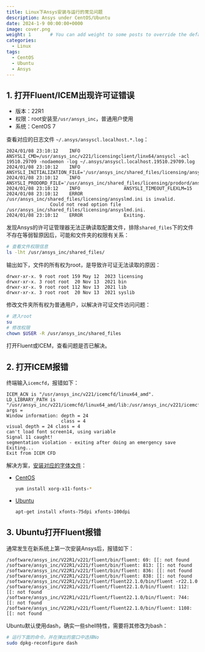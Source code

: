 ```yaml
---
title: Linux下Ansys安装与运行的常见问题
description: Ansys under CentOS/Ubuntu
date: 2024-1-9 00:00:00+0000
image: cover.png
weight: 1       # You can add weight to some posts to override the default sorting (date descending)
categories:
  - Linux
tags:
  - CentOS
  - Ubuntu
  - Ansys
---
```


## 1. 打开Fluent/ICEM出现许可证错误

- 版本：22R1
- 权限：root安装至`/usr/ansys_inc`，普通用户使用
- 系统：CentOS 7

查看对应的日志文件 `~/.ansys/ansyscl.localhost.*.log`：
```log
2024/01/08 23:10:12    INFO                ANSYSLI_CMD=/usr/ansys_inc/v221/licensingclient/linx64/ansyscl -acl 19510.29709 -nodaemon -log ~/.ansys/ansyscl.localhost.19510.29709.log
2024/01/08 23:10:12    INFO                ANSYSLI_INITIALIZATION_FILE='/usr/ansys_inc/shared_files/licensing/ansyslmd.ini'
2024/01/08 23:10:12    INFO                ANSYSLI_PRODORD_FILE='/usr/ansys_inc/shared_files/licensing/prodord/ansysli.prodord.xml'
2024/01/08 23:10:12    INFO                ANSYSLI_TIMEOUT_FLEXLM=15
2024/01/08 23:10:12    ERROR               /usr/ansys_inc/shared_files/licensing/ansyslmd.ini is invalid.
                Could not read option file /usr/ansys_inc/shared_files/licensing/ansyslmd.ini.
2024/01/08 23:10:12    ERROR               Exiting.
```
发现Ansys的许可证管理器无法正确读取配置文件，排除`shared_files`下的文件不存在等弱智原因后，可能和文件夹的权限有关系： 
```sh
# 查看文件权限信息
ls -lht /usr/ansys_inc/shared_files/
```
输出如下，文件的所有权为root，是导致许可证无法读取的原因：
```
drwxr-xr-x. 9 root root 159 May 12  2023 licensing
drwxr-xr-x. 3 root root  20 Nov 13  2021 bin
drwxr-xr-x. 9 root root 112 Nov 13  2021 lib
drwxr-xr-x. 3 root root  20 Nov 13  2021 syslib
```
修改文件夹所有权为普通用户，以解决许可证文件访问问题：
```sh
# 进入root
su
# 修改权限
chown $USER -R /usr/ansys_inc/shared_files
```
打开Fluent或ICEM，查看问题是否已解决。

## 2. 打开ICEM报错
终端输入`icemcfd`，报错如下：
```log
ICEM_ACN is "/usr/ansys_inc/v221/icemcfd/linux64_amd".
LD_LIBRARY_PATH is "/usr/ansys_inc/v221/icemcfd/linux64_amd/lib:/usr/ansys_inc/v221/icemcfd/linux64_amd/bin:/usr/ansys_inc/v221/icemcfd/linux64_amd/dif/iges:/usr/ansys_inc/v221/icemcfd/linux64_amd/../../Framework/bin/Linux64:/usr/ansys_inc/v221/icemcfd/linux64_amd/../../tp/IntelCompiler/2019.3.199/linx64/lib/intel64:/usr/ansys_inc/v221/icemcfd/linux64_amd/../../tp/qt_fw/5.9.6/Linux64/lib:/usr/ansys_inc/v221/icemcfd/linux64_amd/../../tp/hdf5/1_10_5/linx64/lib".
args = 
Window information: depth = 24
                    class = 4
visual depth = 24 class = 4
can't load font screen14, using variable
Signal 11 caught!
segmentation violation - exiting after doing an emergency save
Exiting...
Exit from ICEM CFD
```

解决方案，[安装对应的字体文件]()：
- [CentOS](https://thelinuxcluster.com/2020/09/30/fixing-cant-load-screen14-issues-for-ansys-2020-r1/)
  ```sh
  yum install xorg-x11-fonts-*
  ```
- [Ubuntu](https://www.cfd-online.com/Forums/ansys-meshing/89147-error-when-starting-icem-cfd-ubuntu.html)
  ```sh
  apt-get install xfonts-75dpi xfonts-100dpi
  ```

## 3. Ubuntu打开Fluent报错
通常发生在新系统上第一次安装Ansys后，报错如下：
```log
/software/ansys_inc/V22R1/v221/fluent/bin/fluent: 69: [[: not found
/software/ansys_inc/V22R1/v221/fluent/bin/fluent: 813: [[: not found
/software/ansys_inc/V22R1/v221/fluent/bin/fluent: 836: [[: not found
/software/ansys_inc/V22R1/v221/fluent/bin/fluent: 838: [[: not found
/software/ansys_inc/V22R1/v221/fluent/fluent22.1.0/bin/fluent -r22.1.0
/software/ansys_inc/V22R1/v221/fluent/fluent22.1.0/bin/fluent: 112: [[: not found
/software/ansys_inc/V22R1/v221/fluent/fluent22.1.0/bin/fluent: 744: [[: not found
/software/ansys_inc/V22R1/v221/fluent/fluent22.1.0/bin/fluent: 1108: [[: not found
```
Ubuntu默认使用dash，确实一些shell特性，需要将其修改为bash：
```sh
# 运行下面的命令，并在弹出的窗口中选择No
sudo dpkg-reconfigure dash
```
